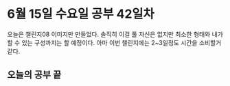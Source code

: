 # 6월 15일 수요일 공부 42일차
오늘은 챌린지08 이미지만 만들었다. 솔직히 이걸 풀 자신은 없지만 최소한 형태와 내가 할 수 있는 구성까지는 할 예정이다. 아마 이번 챌린지에는 2~3일정도 시간을 소비할거같다.
## 오늘의 공부 끝 
